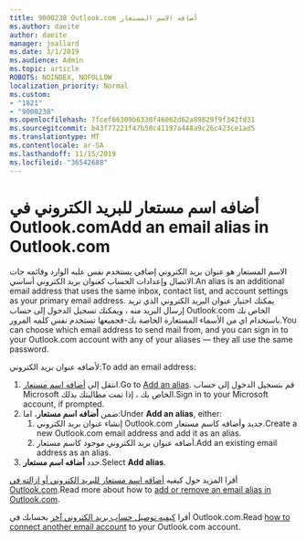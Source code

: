 ```yaml
---
title: 9000238 Outlook.com أضافه الاسم المستعار
ms.author: daeite
author: daeite
manager: joallard
ms.date: 3/1/2019
ms.audience: Admin
ms.topic: article
ROBOTS: NOINDEX, NOFOLLOW
localization_priority: Normal
ms.custom:
- "1821"
- "9000238"
ms.openlocfilehash: 7fcef66309b6330f46062d62a89829f9f342fd31
ms.sourcegitcommit: b43f77221f47b50c41197a448a9c26c423ce1ad5
ms.translationtype: MT
ms.contentlocale: ar-SA
ms.lasthandoff: 11/15/2019
ms.locfileid: "36542688"
---
```

# <a name="add-an-email-alias-in-outlookcom"></a><span data-ttu-id="8789d-102">أضافه اسم مستعار للبريد الكتروني في Outlook.com</span><span class="sxs-lookup"><span data-stu-id="8789d-102">Add an email alias in Outlook.com</span></span>

<span data-ttu-id="8789d-103">الاسم المستعار هو عنوان بريد الكتروني إضافي يستخدم نفس علبه الوارد وقائمه جات الاتصال وإعدادات الحساب كعنوان بريد الكتروني أساسي.</span><span class="sxs-lookup"><span data-stu-id="8789d-103">An alias is an additional email address that uses the same inbox, contact list, and account settings as your primary email address.</span></span> <span data-ttu-id="8789d-104">يمكنك اختيار عنوان البريد الكتروني الذي تريد إرسال البريد منه ، ويمكنك تسجيل الدخول إلى حساب Outlook.com الخاص بك باستخدام اي من الأسماء المستعارة الخاصة بك-فجميعها تستخدم نفس كلمه المرور.</span><span class="sxs-lookup"><span data-stu-id="8789d-104">You can choose which email address to send mail from, and you can sign in to your Outlook.com account with any of your aliases — they all use the same password.</span></span>

<span data-ttu-id="8789d-105">لأضافه عنوان بريد الكتروني:</span><span class="sxs-lookup"><span data-stu-id="8789d-105">To add an email address:</span></span>

1. <span data-ttu-id="8789d-106">انتقل إلى [أضافه اسم مستعار](https://go.microsoft.com/fwlink/p/?linkid=864833).</span><span class="sxs-lookup"><span data-stu-id="8789d-106">Go to [Add an alias](https://go.microsoft.com/fwlink/p/?linkid=864833).</span></span> <span data-ttu-id="8789d-107">قم بتسجيل الدخول إلى حساب Microsoft الخاص بك ، إذا تمت مطالبتك بذلك.</span><span class="sxs-lookup"><span data-stu-id="8789d-107">Sign in to your Microsoft account, if prompted.</span></span>
2. <span data-ttu-id="8789d-108">ضمن **أضافه اسم مستعار**، اما:</span><span class="sxs-lookup"><span data-stu-id="8789d-108">Under **Add an alias**, either:</span></span>
    1. <span data-ttu-id="8789d-109">إنشاء عنوان بريد الكتروني Outlook.com جديد وأضافه كاسم مستعار.</span><span class="sxs-lookup"><span data-stu-id="8789d-109">Create a new Outlook.com email address and add it as an alias.</span></span>
    2. <span data-ttu-id="8789d-110">أضافه عنوان بريد الكتروني موجود كاسم مستعار.</span><span class="sxs-lookup"><span data-stu-id="8789d-110">Add an existing email address as an alias.</span></span>
3. <span data-ttu-id="8789d-111">حدد **أضافه اسم مستعار**.</span><span class="sxs-lookup"><span data-stu-id="8789d-111">Select **Add alias**.</span></span>

<span data-ttu-id="8789d-112">أقرا المزيد حول كيفيه [أضافه اسم مستعار للبريد الكتروني أو ازالته في Outlook.com](https://support.office.com/article/459b1989-356d-40fa-a689-8f285b13f1f2?wt.mc_id=Office_Outlook_com_Alchemy).</span><span class="sxs-lookup"><span data-stu-id="8789d-112">Read more about how to [add or remove an email alias in Outlook.com](https://support.office.com/article/459b1989-356d-40fa-a689-8f285b13f1f2?wt.mc_id=Office_Outlook_com_Alchemy).</span></span>  

<span data-ttu-id="8789d-113">أقرا [كيفيه توصيل حساب بريد الكتروني آخر](https://support.office.com/article/c5224df4-5885-4e79-91ba-523aa743f0ba?wt.mc_id=Office_Outlook_com_Alchemy) بحسابك في Outlook.com.</span><span class="sxs-lookup"><span data-stu-id="8789d-113">Read [how to connect another email account](https://support.office.com/article/c5224df4-5885-4e79-91ba-523aa743f0ba?wt.mc_id=Office_Outlook_com_Alchemy) to your Outlook.com account.</span></span>